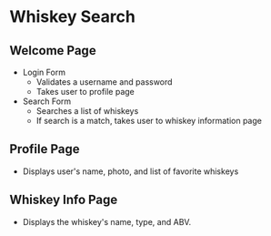 # Whiskey Search

## Welcome Page
- Login Form
    - Validates a username and password
    - Takes user to profile page
- Search Form
    - Searches a list of whiskeys
    - If search is a match, takes user to whiskey information page

## Profile Page
- Displays user's name, photo, and list of favorite whiskeys

## Whiskey Info Page 
- Displays the whiskey's name, type, and ABV.
